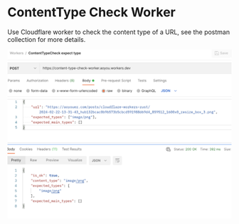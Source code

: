 # ContentType Check Worker

Use Cloudflare worker to check the content type of a URL, see the postman collection for more details.

![example](2024-02-22-14-11-03.png)
